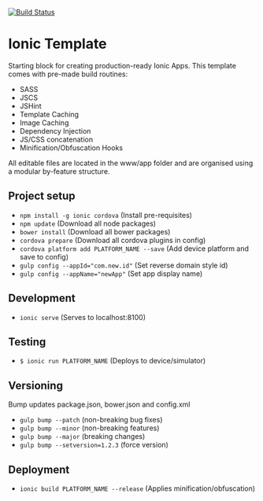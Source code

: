 [![Build Status](https://travis-ci.org/CookieCookson/ionic-template.svg)](https://travis-ci.org/CookieCookson/ionic-template)

# Ionic Template
Starting block for creating production-ready Ionic Apps. This template comes with pre-made build routines:
* SASS
* JSCS
* JSHint
* Template Caching
* Image Caching
* Dependency Injection
* JS/CSS concatenation
* Minification/Obfuscation Hooks

All editable files are located in the www/app folder and are organised using a modular by-feature structure.

## Project setup
* `npm install -g ionic cordova` (Install pre-requisites)
* `npm update` (Download all node packages)
* `bower install` (Download all bower packages)
* `cordova prepare` (Download all cordova plugins in config)
* `cordova platform add PLATFORM_NAME --save` (Add device platform and save to config)
* `gulp config --appId="com.new.id"` (Set reverse domain style id)
* `gulp config --appName="newApp"` (Set app display name)
  
## Development
* `ionic serve` (Serves to localhost:8100)

## Testing
* `$ ionic run PLATFORM_NAME` (Deploys to device/simulator)

## Versioning
Bump updates package.json, bower.json and config.xml
* `gulp bump --patch` (non-breaking bug fixes)
* `gulp bump --minor` (non-breaking features)
* `gulp bump --major` (breaking changes)
* `gulp bump --setversion=1.2.3` (force version)

## Deployment
* `ionic build PLATFORM_NAME --release` (Applies minification/obfuscation)
